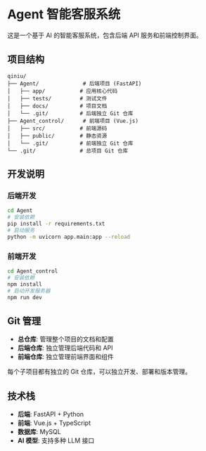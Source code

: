 # Agent 智能客服系统

这是一个基于 AI 的智能客服系统，包含后端 API 服务和前端控制界面。

## 项目结构

```
qiniu/
├── Agent/              # 后端项目 (FastAPI)
│   ├── app/           # 应用核心代码
│   ├── tests/         # 测试文件
│   ├── docs/          # 项目文档
│   └── .git/          # 后端独立 Git 仓库
├── Agent_control/      # 前端项目 (Vue.js)
│   ├── src/           # 前端源码
│   ├── public/        # 静态资源
│   └── .git/          # 前端独立 Git 仓库
└── .git/              # 总项目 Git 仓库
```

## 开发说明

### 后端开发
```bash
cd Agent
# 安装依赖
pip install -r requirements.txt
# 启动服务
python -m uvicorn app.main:app --reload
```

### 前端开发
```bash
cd Agent_control
# 安装依赖
npm install
# 启动开发服务器
npm run dev
```

## Git 管理

- **总仓库**: 管理整个项目的文档和配置
- **后端仓库**: 独立管理后端代码和 API
- **前端仓库**: 独立管理前端界面和组件

每个子项目都有独立的 Git 仓库，可以独立开发、部署和版本管理。

## 技术栈

- **后端**: FastAPI + Python
- **前端**: Vue.js + TypeScript
- **数据库**: MySQL
- **AI 模型**: 支持多种 LLM 接口
